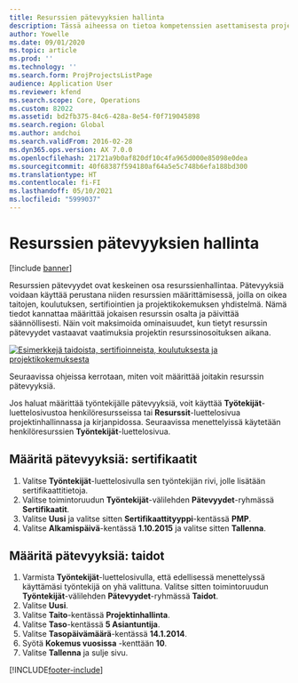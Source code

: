 ```yaml
---
title: Resurssien pätevyyksien hallinta
description: Tässä aiheessa on tietoa kompetenssien asettamisesta projektiresursseille.
author: Yowelle
ms.date: 09/01/2020
ms.topic: article
ms.prod: ''
ms.technology: ''
ms.search.form: ProjProjectsListPage
audience: Application User
ms.reviewer: kfend
ms.search.scope: Core, Operations
ms.custom: 82022
ms.assetid: bd2fb375-84c6-428a-8e54-f0f719045898
ms.search.region: Global
ms.author: andchoi
ms.search.validFrom: 2016-02-28
ms.dyn365.ops.version: AX 7.0.0
ms.openlocfilehash: 21721a9b0af820df10c4fa965d000e85098e0dea
ms.sourcegitcommit: 40f68387f594180af64a5e5c748b6efa188bd300
ms.translationtype: HT
ms.contentlocale: fi-FI
ms.lasthandoff: 05/10/2021
ms.locfileid: "5999037"
---
```

# <a name="manage-resource-competencies"></a>Resurssien pätevyyksien hallinta

[!include [banner](../includes/banner.md)]

Resurssien pätevyydet ovat keskeinen osa resurssienhallintaa. Pätevyyksiä voidaan käyttää perustana niiden resurssien määrittämisessä, joilla on oikea taitojen, koulutuksen, sertifiointien ja projektikokemuksen yhdistelmä. Nämä tiedot kannattaa määrittää jokaisen resurssin osalta ja päivittää säännöllisesti. Näin voit maksimoida ominaisuudet, kun tietyt resurssin pätevyydet vastaavat vaatimuksia projektin resurssinosoituksen aikana.

[![Esimerkkejä taidoista, sertifioinneista, koulutuksesta ja projektikokemuksesta](./media/projectresourcing06-1024x383.jpg)](./media/projectresourcing06.jpg)

Seuraavissa ohjeissa kerrotaan, miten voit määrittää joitakin resurssin pätevyyksiä.

Jos haluat määrittää työntekijälle pätevyyksiä, voit käyttää **Työtekijät**-luettelosivustoa henkilöresursseissa tai **Resurssit**-luettelosivua projektinhallinnassa ja kirjanpidossa. Seuraavissa menettelyissä käytetään henkilöresurssien **Työntekijät**-luettelosivua.

## <a name="set-up-competencies-certificates"></a>Määritä pätevyyksiä: sertifikaatit

1. Valitse **Työntekijät**-luettelosivulla sen työntekijän rivi, jolle lisätään sertifikaattitietoja.
2. Valitse toimintoruudun **Työntekijät**-välilehden **Pätevyydet**-ryhmässä **Sertifikaatit**.
3. Valitse **Uusi** ja valitse sitten **Sertifikaattityyppi**-kentässä **PMP**.
4. Valitse **Alkamispäivä**-kentässä **1.10.2015** ja valitse sitten **Tallenna**.

## <a name="set-up-competencies-skills"></a>Määritä pätevyyksiä: taidot

1. Varmista **Työntekijät**-luettelosivulla, että edellisessä menettelyssä käyttämäsi työntekijä on yhä valittuna. Valitse sitten toimintoruudun **Työntekijät**-välilehden **Pätevyydet**-ryhmässä **Taidot**.
2. Valitse **Uusi**.
3. Valitse **Taito**-kentässä **Projektinhallinta**.
4. Valitse **Taso**-kentässä **5 Asiantuntija**.
5. Valitse **Tasopäivämäärä**-kentässä **14.1.2014**.
6. Syötä **Kokemus vuosissa** -kenttään **10**.
7. Valitse **Tallenna** ja sulje sivu.


[!INCLUDE[footer-include](../includes/footer-banner.md)]